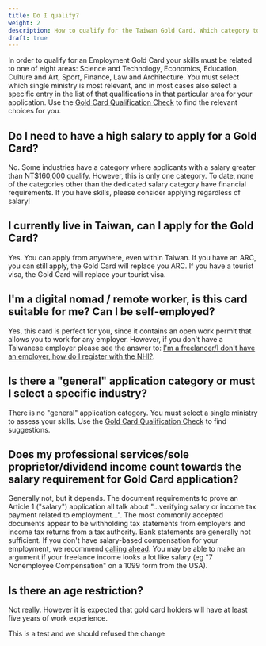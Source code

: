 ```yaml
---
title: Do I qualify?
weight: 2
description: How to qualify for the Taiwan Gold Card. Which category to apply under.
draft: true
---
```

<!--- (c) Tom Fifield, licensed under a
Creative Commons Attribution-NonCommercial-ShareAlike 4.0 International License. -->

In order to qualify for an Employment Gold Card your skills must be related to one of eight areas:
 Science and Technology, Economics, Education, Culture and Art, Sport, Finance, Law and Architecture.
 You must select which single ministry is most relevant, and in most cases also select a specific entry in
 the list of that qualifications in that particular area for your application.
Use the [Gold Card Qualification Check](https://visafinder.tw/gold-card-qualification/) to find the relevant
 choices for you.

## Do I need to have a high salary to apply for a Gold Card?

No. Some industries have a category where applicants with a salary greater than NT$160,000 qualify.
 However, this is only one category. To date, none of the categories other than the dedicated
 salary category have financial requirements. If you have skills, please consider applying regardless of salary!

## I currently live in Taiwan, can I apply for the Gold Card?

Yes. You can apply from anywhere, even within Taiwan.
If you have an ARC, you can still apply, the Gold Card will replace you ARC.
If you have a tourist visa, the Gold Card will replace your tourist visa.

## I'm a digital nomad / remote worker, is this card suitable for me? Can I be self-employed?

Yes, this card is perfect for you, since it contains an open work permit that allows you to work for any
 employer. However, if you don't have a Taiwanese employer please see the answer to:
 [I'm a freelancer/I don't have an employer, how do I register with the NHI?](/goldcard-holders-faq/health-insurance/).

## Is there a "general" application category or must I select a specific industry?

There is no "general" application category. You must select a single ministry to assess your skills.
Use the [Gold Card Qualification Check](https://visafinder.tw/gold-card-qualification/) to find suggestions.

## Does my professional services/sole proprietor/dividend income count towards the salary requirement for Gold Card application?

Generally not, but it depends. The document requirements to prove an Article 1 ("salary")
 application all talk about "...verifying salary or income tax payment related to employment...".
 The most commonly accepted documents appear to be withholding tax statements from employers and
 income tax returns from a tax authority. Bank statements are generally not sufficient. If you
 don't have salary-based compensation for your employment, we recommend [calling ahead](/application-faq/application/#who-can-i-talk-to-about-this). You may be able to make an argument if your freelance income looks a lot like
salary (eg "7 Nonemployee Compensation" on a 1099 form from the USA).

## Is there an age restriction?

Not really. However it is expected that gold card holders will have at least five years of work experience.

This is a test and we should refused the change